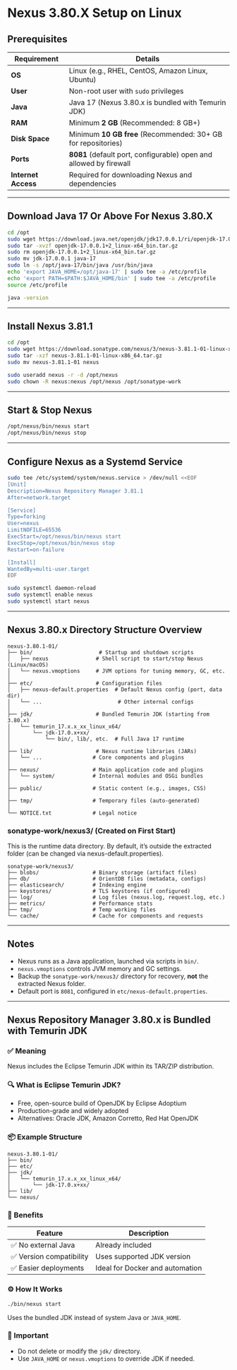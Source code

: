 
# Nexus 3.80.X Setup on Linux

## Prerequisites

| Requirement         | Details                                                            |
| ------------------- | ------------------------------------------------------------------ |
| **OS**              | Linux (e.g., RHEL, CentOS, Amazon Linux, Ubuntu)                   |
| **User**            | Non-root user with `sudo` privileges                               |
| **Java**            | Java 17 (Nexus 3.80.x is bundled with Temurin JDK)                 |
| **RAM**             | Minimum **2 GB** (Recommended: 8 GB+)                              |
| **Disk Space**      | Minimum **10 GB free** (Recommended: 30+ GB for repositories)      |
| **Ports**           | **8081** (default port, configurable) open and allowed by firewall |
| **Internet Access** | Required for downloading Nexus and dependencies                    |

---

## Download Java 17 Or Above For Nexus 3.80.X

```bash
cd /opt
sudo wget https://download.java.net/openjdk/jdk17.0.0.1/ri/openjdk-17.0.0.1+2_linux-x64_bin.tar.gz
sudo tar -xvzf openjdk-17.0.0.1+2_linux-x64_bin.tar.gz
sudo rm openjdk-17.0.0.1+2_linux-x64_bin.tar.gz
sudo mv jdk-17.0.0.1 java-17
sudo ln -s /opt/java-17/bin/java /usr/bin/java
echo 'export JAVA_HOME=/opt/java-17' | sudo tee -a /etc/profile
echo 'export PATH=$PATH:$JAVA_HOME/bin' | sudo tee -a /etc/profile
source /etc/profile

java -version
```

---

## Install Nexus 3.81.1

```bash
cd /opt
sudo wget https://download.sonatype.com/nexus/3/nexus-3.81.1-01-linux-x86_64.tar.gz
sudo tar -xzf nexus-3.81.1-01-linux-x86_64.tar.gz
sudo mv nexus-3.81.1-01 nexus

sudo useradd nexus -r -d /opt/nexus
sudo chown -R nexus:nexus /opt/nexus /opt/sonatype-work
```

---

## Start & Stop Nexus

```bash
/opt/nexus/bin/nexus start
/opt/nexus/bin/nexus stop
```

---

## Configure Nexus as a Systemd Service

```bash
sudo tee /etc/systemd/system/nexus.service > /dev/null <<EOF
[Unit]
Description=Nexus Repository Manager 3.81.1
After=network.target

[Service]
Type=forking
User=nexus
LimitNOFILE=65536
ExecStart=/opt/nexus/bin/nexus start
ExecStop=/opt/nexus/bin/nexus stop
Restart=on-failure

[Install]
WantedBy=multi-user.target
EOF

sudo systemctl daemon-reload
sudo systemctl enable nexus
sudo systemctl start nexus
```

---

## Nexus 3.80.x Directory Structure Overview

```plaintext
nexus-3.80.1-01/
├── bin/                     # Startup and shutdown scripts
│   ├── nexus               # Shell script to start/stop Nexus (Linux/macOS)
│   └── nexus.vmoptions     # JVM options for tuning memory, GC, etc.
│
├── etc/                    # Configuration files
│   ├── nexus-default.properties  # Default Nexus config (port, data dir)
│   └── ...                        # Other internal configs
│
├── jdk/                    # Bundled Temurin JDK (starting from 3.80.x)
│   └── temurin_17.x.x_xx_linux_x64/
│       └── jdk-17.0.x+xx/
│           └── bin/, lib/, etc.  # Full Java 17 runtime
│
├── lib/                    # Nexus runtime libraries (JARs)
│   └── ...                # Core components and plugins
│
├── nexus/                 # Main application code and plugins
│   └── system/            # Internal modules and OSGi bundles
│
├── public/                # Static content (e.g., images, CSS)
│
├── tmp/                   # Temporary files (auto-generated)
│
└── NOTICE.txt             # Legal notice
```

### sonatype-work/nexus3/ (Created on First Start)
This is the runtime data directory. By default, it’s outside the extracted folder (can be changed via nexus-default.properties).

```plaintext
sonatype-work/nexus3/
├── blobs/                 # Binary storage (artifact files)
├── db/                    # OrientDB files (metadata, configs)
├── elasticsearch/         # Indexing engine
├── keystores/             # TLS keystores (if configured)
├── log/                   # Log files (nexus.log, request.log, etc.)
├── metrics/               # Performance stats
├── tmp/                   # Temp working files
└── cache/                 # Cache for components and requests
```
---

## Notes

- Nexus runs as a Java application, launched via scripts in `bin/`.
- `nexus.vmoptions` controls JVM memory and GC settings.
- Backup the `sonatype-work/nexus3/` directory for recovery, **not** the extracted Nexus folder.
- Default port is `8081`, configured in `etc/nexus-default.properties`.

---

## Nexus Repository Manager 3.80.x is Bundled with Temurin JDK

### ✅ Meaning

Nexus includes the Eclipse Temurin JDK within its TAR/ZIP distribution.

### 🔍 What is Eclipse Temurin JDK?

- Free, open-source build of OpenJDK by Eclipse Adoptium
- Production-grade and widely adopted
- Alternatives: Oracle JDK, Amazon Corretto, Red Hat OpenJDK

### 📦 Example Structure

```plaintext
nexus-3.80.1-01/
├── bin/
├── etc/
├── jdk/
│   └── temurin_17.x.x_xx_linux_x64/
│       └── jdk-17.0.x+xx/
├── lib/
└── nexus/
```

### 🚀 Benefits

| Feature                  | Description                                                |
|--------------------------|------------------------------------------------------------|
| ✅ No external Java      | Already included                                           |
| ✅ Version compatibility | Uses supported JDK version                                 |
| ✅ Easier deployments    | Ideal for Docker and automation                            |

### ⚙️ How It Works

```bash
./bin/nexus start
```
Uses the bundled JDK instead of system Java or `JAVA_HOME`.
### 📝 Important

- Do not delete or modify the `jdk/` directory.
- Use `JAVA_HOME` or `nexus.vmoptions` to override JDK if needed.
